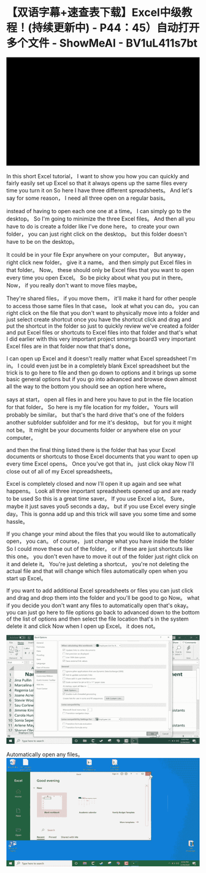 # 【双语字幕+速查表下载】Excel中级教程！(持续更新中) - P44：45）自动打开多个文件 - ShowMeAI - BV1uL411s7bt

![](img/f828b4a3b29c1d790331e83b1926036b_0.png)

In this short Excel tutorial， I want to show you how you can quickly and fairly easily set up Excel so that it always opens up the same files every time you turn it on So here I have three different spreadsheets。 And let's say for some reason， I need all three open on a regular basis。

 instead of having to open each one one at a time。 I can simply go to the desktop。 So I'm going to minimize the three Excel files。 And then all you have to do is create a folder like I've done here。 to create your own folder， you can just right click on the desktop。 but this folder doesn't have to be on the desktop。

 It could be in your file Expr anywhere on your computer。 But anyway， right click new folder。 give it a name。 and then simply put Excel files in that folder。 Now。 these should only be Excel files that you want to open every time you open Excel。 So be picky about what you put in there。 Now， if you really don't want to move files maybe。

They're shared files， if you move them， it'll make it hard for other people to access those same files In that case。 look at what you can do。 you can right click on the file that you don't want to physically move into a folder and just select create shortcut once you have the shortcut click and drag and put the shortcut in the folder so just to quickly review we've created a folder and put Excel files or shortcuts to Excel files into that folder and that's what I did earlier with this very important project smorrgs board3 very important Excel files are in that folder now that that's done。

 I can open up Excel and it doesn't really matter what Excel spreadsheet I'm in。 I could even just be in a completely blank Excel spreadsheet but the trick is to go here to file and then go down to options and it brings up some basic general options but if you go into advanced and browse down almost all the way to the bottom you should see an option here where。

says at start， open all files in and here you have to put in the file location for that folder。 So here is my file location for my folder。 Yours will probably be similar。 but that's the hard drive that's one of the folders another subfolder subfolder and for me it's desktop。 but for you it might not be。 It might be your documents folder or anywhere else on your computer。

 and then the final thing listed there is the folder that has your Excel documents or shortcuts to those Excel documents that you want to open up every time Excel opens。 Once you've got that in。 just click okay Now I'll close out of all of my Excel spreadsheets。

 Excel is completely closed and now I'll open it up again and see what happens。 Look all three important spreadsheets opened up and are ready to be used So this is a great time saver。 If you use Excel a lot。 Sure， maybe it just saves you5 seconds a day。 but if you use Excel every single day。This is gonna add up and this trick will save you some time and some hassle。

 If you change your mind about the files that you would like to automatically open， you can。 of course， just change what you have inside the folder So I could move these out of the folder。 or if these are just shortcuts like this one。 you don't even have to move it out of the folder just right click on it and delete it。 You're just deleting a shortcut， you're not deleting the actual file and that will change which files automatically open when you start up Excel。

 If you want to add additional Excel spreadsheets or files you can just click and drag and drop them into the folder and you'll be good to go Now。 what if you decide you don't want any files to automatically open that's okay。 you can just go here to file options go back to advanced down to the bottom of the list of options and then select the file location that's in the system delete it and click Now when I open up Excel。 it does not。

![](img/f828b4a3b29c1d790331e83b1926036b_2.png)

Automatically open any files。![](img/f828b4a3b29c1d790331e83b1926036b_4.png)